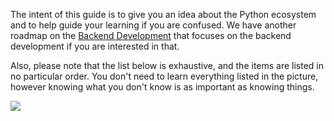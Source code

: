 The intent of this guide is to give you an idea about the Python ecosystem and to help guide your learning if you are confused. We have another roadmap on the [Backend Development](/backend) that focuses on the backend development if you are interested in that.

Also, please note that the list below is exhaustive, and the items are listed in no particular order. You don't need to learn everything listed in the picture, however knowing what you don't know is as important as knowing things.

[![](/roadmaps/python.png)](/roadmaps/python.png)
